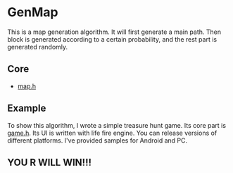 GenMap
============
This is a map generation algorithm. It will first generate a main path. Then block is generated according to a certain probability, and the rest part is generated randomly.

Core
------------
* [map.h](map.h)

Example
-------------
To show this algorithm, I wrote a simple treasure hunt game. Its core part is [game.h](game.h). Its UI is written with life fire engine. You can release versions of different platforms. I've provided samples for Android and PC.
## YOU R WILL WIN!!!
